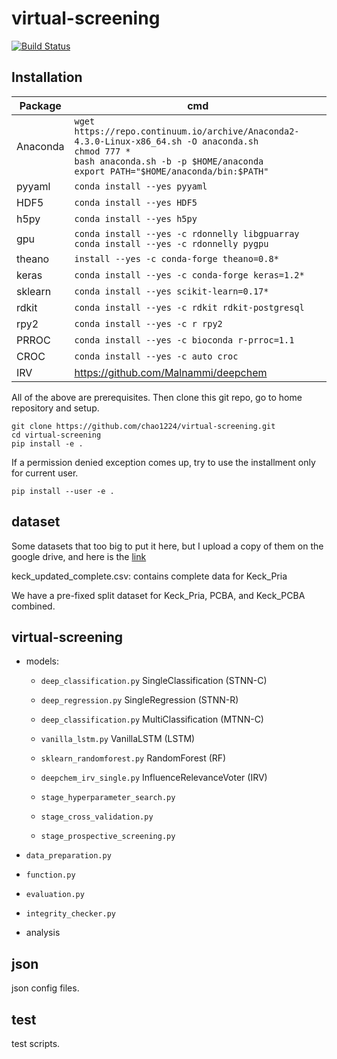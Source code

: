 # virtual-screening

[![Build Status](https://travis-ci.com/chao1224/virtual-screening.svg?token=65bvwEHMjNzkwWsY5dLk&branch=master)](https://travis-ci.com/chao1224/virtual-screening)

## Installation

| Package | cmd|
| --- | --- |
| Anaconda | `wget https://repo.continuum.io/archive/Anaconda2-4.3.0-Linux-x86_64.sh -O anaconda.sh` <br> `chmod 777 *` <br> `bash anaconda.sh -b -p $HOME/anaconda` <br> `export PATH="$HOME/anaconda/bin:$PATH"` |
| pyyaml | `conda install --yes pyyaml` |
| HDF5 | `conda install --yes HDF5` |
| h5py | `conda install --yes h5py` |
| gpu | `conda install --yes -c rdonnelly libgpuarray`<br> `conda install --yes -c rdonnelly pygpu`
| theano | `install --yes -c conda-forge theano=0.8*` |
| keras | `conda install --yes -c conda-forge keras=1.2*` |
| sklearn |`conda install --yes scikit-learn=0.17*`|
| rdkit | `conda install --yes -c rdkit rdkit-postgresql` |
| rpy2 | `conda install --yes -c r rpy2` |
| PRROC | `conda install --yes -c bioconda r-prroc=1.1` |
| CROC | `conda install --yes -c auto croc` |
| IRV | https://github.com/Malnammi/deepchem | 

All of the above are prerequisites. Then clone this git repo, go to home repository and setup.

```
git clone https://github.com/chao1224/virtual-screening.git
cd virtual-screening
pip install -e .
```

If a permission denied exception comes up, try to use the installment only for current user.

```
pip install --user -e .
```

## dataset

Some datasets that too big to put it here, but I upload a copy of them on the google drive, and here is the [link](https://drive.google.com/drive/folders/0B7r_bc_dhXLYLVctbC0zRnY4ZWM?usp=sharing)

keck_updated_complete.csv: contains complete data for Keck_Pria

We have a pre-fixed split dataset for Keck_Pria, PCBA, and Keck_PCBA combined.

## virtual-screening

- models:
  
  - `deep_classification.py` SingleClassification (STNN-C)
  
  - `deep_regression.py` SingleRegression (STNN-R)
  
  - `deep_classification.py` MultiClassification (MTNN-C)
  
  - `vanilla_lstm.py` VanillaLSTM (LSTM)
  
  - `sklearn_randomforest.py` RandomForest (RF)
  
  - `deepchem_irv_single.py` InfluenceRelevanceVoter (IRV)

  - `stage_hyperparameter_search.py`
  
  - `stage_cross_validation.py`
  
  - `stage_prospective_screening.py`

- `data_preparation.py`

- `function.py`

- `evaluation.py`

- `integrity_checker.py`

- analysis

## json

json config files.

## test

test scripts.
